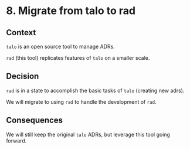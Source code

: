 # 8. Migrate from talo to rad

## Context

`talo` is an open source tool to manage ADRs.

`rad` (this tool) replicates features of `talo` on a smaller scale.

## Decision

`rad` is in a state to accomplish the basic tasks of `talo` (creating new adrs).

We will migrate to using `rad` to handle the development of `rad`.

## Consequences

We will still keep the original `talo` ADRs, but leverage this tool going
forward.
